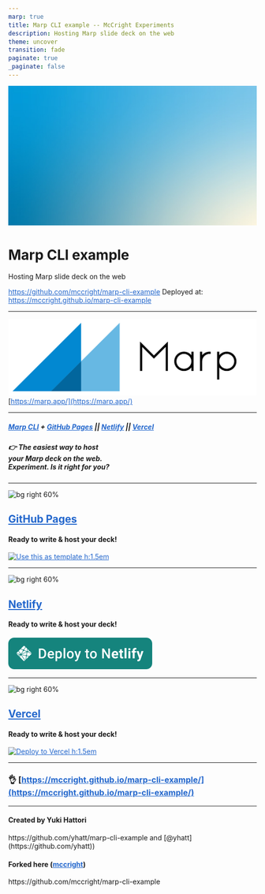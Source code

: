 ```yaml
---
marp: true
title: Marp CLI example -- McCright Experiments
description: Hosting Marp slide deck on the web
theme: uncover
transition: fade
paginate: true
_paginate: false
---
```


![bg opacity](./assets/gradient.jpg)

# <!--fit--> Marp CLI example

Hosting Marp slide deck on the web

https://github.com/mccright/marp-cli-example
Deployed at: 
https://mccright.github.io/marp-cli-example

<style scoped>a { color: #26c; }</style>

<!-- This is presenter note. You can write down notes through HTML comment. -->

---

![Marp bg 60%](https://raw.githubusercontent.com/marp-team/marp/master/marp.png)  
[https://marp.app/](https://marp.app/)  

---

<!-- _backgroundColor: "#123" -->
<!-- _color: "#fff" -->

##### <!--fit--> [Marp CLI](https://github.com/marp-team/marp-cli) + [GitHub Pages](https://github.com/pages) || [Netlify](https://www.netlify.com/) || [Vercel](https://vercel.com/)

##### <!--fit--> 👉 The easiest way to host<br />your Marp deck on the web.<br />Experiment.  Is it right for you?

---

![bg right 60%](https://icongr.am/octicons/mark-github.svg)

## **[GitHub Pages](https://github.com/pages)**

#### Ready to write & host your deck!

[![Use this as template h:1.5em](https://img.shields.io/badge/-Use%20this%20as%20template-brightgreen?style=for-the-badge&logo=github)](https://github.com/yhatt/marp-cli-example/generate)

---

![bg right 60%](https://icongr.am/simple/netlify.svg?colored)

## **[Netlify](https://www.netlify.com/)**

#### Ready to write & host your deck!

[![Deploy to Netlify h:1.5em](./assets/netlify-deploy-button.svg)](https://app.netlify.com/start/deploy?repository=https://github.com/yhatt/marp-cli-example)

---

![bg right 60%](https://icongr.am/simple/zeit.svg)

## **[Vercel](https://vercel.com/)**

#### Ready to write & host your deck!

[![Deploy to Vercel h:1.5em](https://vercel.com/button)](https://vercel.com/import/project?template=https://github.com/yhatt/marp-cli-example)  

---

### <!--fit--> :ok_hand: [https://mccright.github.io/marp-cli-example/](https://mccright.github.io/marp-cli-example/)  

---

#### Created by Yuki Hattori  
<!--fit--> https://github.com/yhatt/marp-cli-example and [@yhatt](https://github.com/yhatt))  
#### Forked here ([mccright](https://github.com/mccright))  
<!--fit--> https://github.com/mccright/marp-cli-example  
